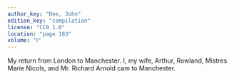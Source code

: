 ```yaml
---
author_key: "Dee, John"
edition_key: "compilation"
license: "CC0 1.0"
location: "page 183"
volume: "Ⅰ"
---
```

My return from London to Manchester. I, my wife, Arthur, Rowland, Mistres Marie
Nicols, and Mr. Richard Arnold cam to Manchester.

